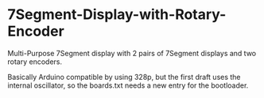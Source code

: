 # 7Segment-Display-with-Rotary-Encoder
Multi-Purpose 7Segment display with 2 pairs of 7Segment displays and two rotary encoders. 

Basically Arduino compatible by using 328p, but the first draft uses the internal oscillator, so the boards.txt needs a new entry for the bootloader.
